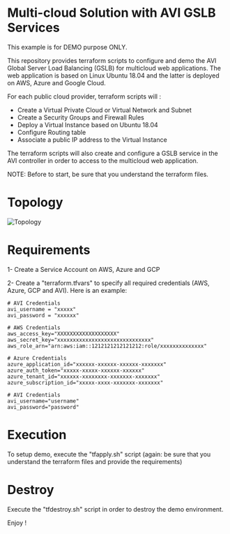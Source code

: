 # Multi-cloud Solution with AVI GSLB Services

This example is for DEMO purpose ONLY.

This repository provides terraform scripts to configure and demo the AVI Global Server Load Balancing (GSLB) for multicloud web applications.
The web application is based on Linux Ubuntu 18.04 and the latter is deployed on AWS, Azure and Google Cloud.

For each public cloud provider, terraform scripts will :
- Create a Virtual Private Cloud or Virtual Network and Subnet 
- Create a Security Groups and Firewall Rules
- Deploy a Virtual Instance based on Ubuntu 18.04
- Configure Routing table
- Associate a public IP address to the Virtual Instance

The terraform scripts will also create and configure a GSLB service in the AVI controller in order to access to the multicloud web application.

NOTE: Before to start, be sure that you understand the terraform files.

# Topology

![Topology](vcn-demo.png)

# Requirements
	
1- Create a Service Account on AWS, Azure and GCP
	
2- Create a "terraform.tfvars" to specify all required credentials (AWS, Azure, GCP and AVI). Here is an example:

	# AVI Credentials
	avi_username = "xxxxx"
	avi_password = "xxxxxx"

	# AWS Credentials
	aws_access_key="XXXXXXXXXXXXXXXXXXX"
	aws_secret_key="xxxxxxxxxxxxxxxxxxxxxxxxxxxxxx"
	aws_role_arn="arn:aws:iam::1212121212121212:role/xxxxxxxxxxxxxx"

	# Azure Credentials
	azure_application_id="xxxxxx-xxxxxx-xxxxxx-xxxxxxx"
	azure_auth_token="xxxxx-xxxxx-xxxxxx-xxxxxx"
	azure_tenant_id="xxxxxx-xxxxxxxx-xxxxxxx-xxxxxxx"
	azure_subscription_id="xxxxx-xxxx-xxxxxxx-xxxxxxx"

	# AVI Credentials
	avi_username="username"
	avi_password="password"
	
	
# Execution

To setup demo, execute the "tfapply.sh" script (again: be sure that you understand the terraform files and provide the requirements)

# Destroy

Execute the "tfdestroy.sh" script in order to destroy the demo environment.


Enjoy ! 
